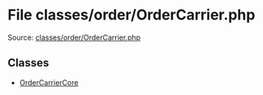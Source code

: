 File classes/order/OrderCarrier.php
=========

Source: [classes/order/OrderCarrier.php](https://github.com/PrestaShop/PrestaShop/blob/1.5.0.13/classes/order/OrderCarrier.php)


Classes
-------

* [OrderCarrierCore](class.OrderCarrierCore.md)

